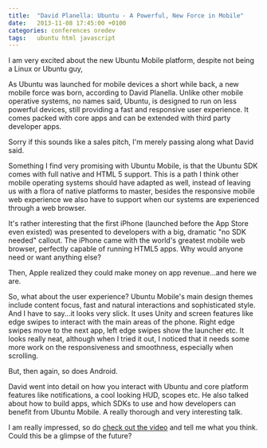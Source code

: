 ```yaml
---
title:  "David Planella: Ubuntu - A Powerful, New Force in Mobile"
date: 	2013-11-08 17:45:00 +0100
categories: conferences oredev
tags: 	ubuntu html javascript
---
```



I am very excited about the new Ubuntu Mobile platform, despite not being a Linux
or Ubuntu guy,

As Ubuntu was launched for mobile devices a short while back, a new mobile force
was born, according to David Planella. Unlike other mobile operative systems, no
names said, Ubuntu, is designed to run on less powerful devices, still providing
a fast and responsive user experience. It comes packed with core apps and can be
extended with third party developer apps. 

Sorry if this sounds like a sales pitch, I'm merely passing along what David said.

Something I find very promising with Ubuntu Mobile, is that the Ubuntu SDK comes
with full native and HTML 5 support. This is a path I think other mobile operating
systems should have adapted as well, instead of leaving us with a flora of native
platforms to master, besides the responsive mobile web experience we also have to
support when our systems are experienced through a web browser.

It's rather interesting that the first iPhone (launched before the App Store even
existed) was presented to developers with a big, dramatic "no SDK needed" callout.
The iPhone came with the world's greatest mobile web browser, perfectly capable
of running HTML5 apps. Why would anyone need or want anything else?

Then, Apple realized they could make money on app revenue...and here we are.

So, what about the user experience? Ubuntu Mobile's main design themes include
content focus, fast and natural interactions and sophisticated style. And I have
to say...it looks very slick. It uses Unity and screen features like edge swipes
to interact with the main areas of the phone. Right edge swipes move to the next
app, left edge swipes show the launcher etc. It looks really neat, although when
I tried it out, I noticed that it needs some more work on the responsiveness and
smoothness, especially when scrolling.

But, then again, so does Android.

David went into detail on how you interact with Ubuntu and core platform features
like notifications, a cool looking HUD, scopes etc. He also talked about how to
build apps, which SDKs to use and how developers can benefit from Ubuntu Mobile.
A really thorough and very interesting talk.

I am really impressed, so do [check out the video](http://oredev.org/oredev2013/2013/videos.html)
and tell me what you think. Could this be a glimpse of the future?


